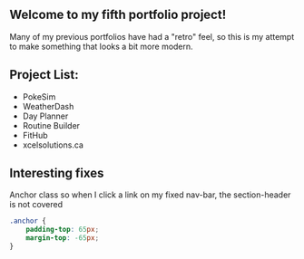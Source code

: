 ## Welcome to my fifth portfolio project!

Many of my previous portfolios have had a "retro" feel, so this is my attempt to make something that looks a bit more modern.

## Project List:
- PokeSim
- WeatherDash
- Day Planner
- Routine Builder
- FitHub
- xcelsolutions.ca

## Interesting fixes
Anchor class so when I click a link on my fixed nav-bar, the section-header is not covered

```css
.anchor {
    padding-top: 65px;
    margin-top: -65px;
}
```
